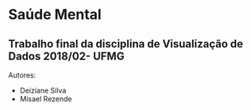 # Saúde Mental
## Trabalho final da disciplina de Visualização de Dados 2018/02- UFMG
Autores:
* Deiziane Silva
* Misael Rezende
